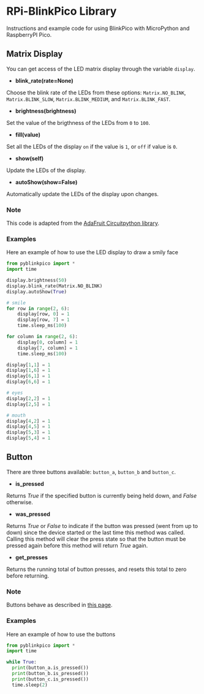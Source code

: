 # RPi-BlinkPico Library

Instructions and example code for using BlinkPico with MicroPython and RaspberryPI Pico.


## Matrix Display

You can get access of the LED matrix display through the variable `display`.

* **blink_rate(rate=None)**

Choose the blink rate of the LEDs from these options: `Matrix.NO_BLINK`, `Matrix.BLINK_SLOW`, `Matrix.BLINK_MEDIUM`, and `Matrix.BLINK_FAST`.
    
* **brightness(brightness)**

Set the value of the brigthness of the LEDs from `0` to `100`.

* **fill(value)**

Set all the LEDs of the display `on` if the value is `1`, or `off` if value is `0`.

* **show(self)**

Update the LEDs of the display.

* **autoShow(show=False)**

Automatically update the LEDs of the display upon changes.


### Note

This code is adapted from the [AdaFruit Circuitpython library](https://github.com/adafruit/Adafruit_CircuitPython_HT16K33).



### Examples

Here an example of how to use the LED display to draw a smily face

```py
from pyblinkpico import *
import time

display.brightness(50)
display.blink_rate(Matrix.NO_BLINK)
display.autoShow(True)

# smile
for row in range(2, 6):
    display[row, 0] = 1
    display[row, 7] = 1
    time.sleep_ms(100)

for column in range(2, 6):
    display[0, column] = 1
    display[7, column] = 1
    time.sleep_ms(100)

display[1,1] = 1
display[1,6] = 1
display[6,1] = 1
display[6,6] = 1

# eyes
display[2,2] = 1
display[2,5] = 1

# mouth
display[4,2] = 1
display[4,5] = 1
display[5,3] = 1
display[5,4] = 1
```

## Button

There are three buttons available: `button_a`, `button_b` and `button_c`.

* **is_pressed**

Returns _True_ if the specified button is currently being held down, and _False_ otherwise.

* **was_pressed**

Returns _True_ or _False_ to indicate if the button was pressed (went from up to down) since the device started or the last time this method was called. Calling this method will clear the press state so that the button must be pressed again before this method will return _True_ again.

* **get_presses**

Returns the running total of button presses, and resets this total to zero before returning.


### Note

Buttons behave as described in [this page](https://microbit-micropython.readthedocs.io/en/v1.0.1/button.html).


### Examples

Here an example of how to use the buttons

```py
from pyblinkpico import *
import time

while True:
  print(button_a.is_pressed())
  print(button_b.is_pressed())
  print(button_c.is_pressed())
  time.sleep(2)
```

